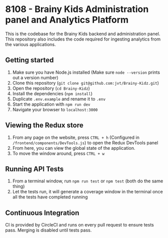 # 8108 - Brainy Kids Administration panel and Analytics Platform

This is the codebase for the Brainy Kids backend and administration panel. This repository also includes the code required for ingesting analytics from the various applications.

## Getting started

1.  Make sure you have Node.js installed (Make sure `node --version` prints out a version number)
2.  Clone this repository (`git clone git@github.com:jvt/Brainy-Kidz.git`)
3.  Open the repository (`cd Brainy-Kidz`)
4.  Install the dependencies (`npm install`)
5.  Duplicate `.env.example` and rename it to `.env`
6.  Start the application with `npm run dev`
7.  Navigate your browser to `localhost:3000`

## Viewing the Redux store

1.  From any page on the website, press `CTRL + h` (Configured in `/frontend/components/DevTools.js`) to open the Redux DevTools panel
2.  From here, you can view the global state of the application.
3.  To move the window around, press `CTRL + w`

## Running API Tests

1.  From a terminal window, run `npm run test` or `npm test` (both do the same thing)
2.  Let the tests run, it will generate a coverage window in the terminal once all the tests have completed running

## Continuous Integration

CI is provided by CircleCI and runs on every pull request to ensure tests pass. Merging is disabled until tests pass.
